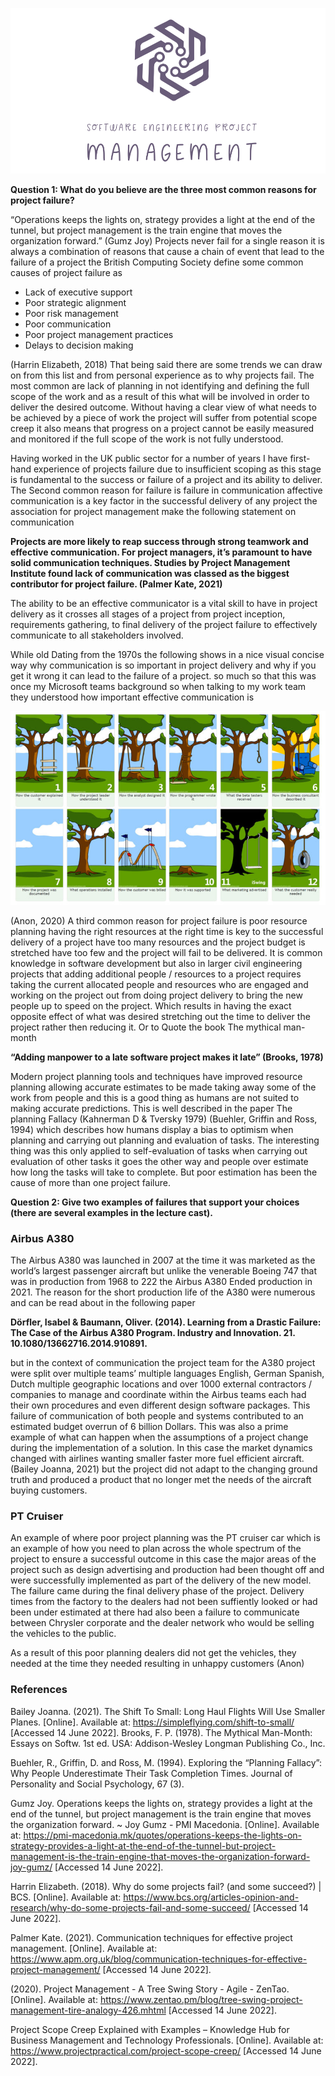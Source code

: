 ![Logo](Images/Logo.png)

**Question 1: What do you believe are the three most common reasons for project failure?**

“Operations keeps the lights on, strategy provides a light at the end of the tunnel, but project management is the train engine that moves the organization forward.” (Gumz Joy) Projects never fail for a single reason it is always a combination of reasons that cause a chain of event that lead to the failure of a project the British Computing Society define some common causes of project failure as

- Lack of executive support
- Poor strategic alignment
- Poor risk management
- Poor communication
- Poor project management practices
- Delays to decision making

(Harrin Elizabeth, 2018)
That being said there are some trends we can draw on from this list and from personal experience as to why projects fail. The most common are lack of planning in not identifying and defining the full scope of the work and as a result of this what will be involved in order to deliver the desired outcome. Without having a clear view of what needs to be achieved by a piece of work the project will suffer from potential scope creep it also means that progress on a project cannot be easily measured and monitored if the full scope of the work is not fully understood.

Having worked in the UK public sector for a number of years I have first-hand experience of projects failure due to insufficient scoping as this stage is fundamental to the success or failure of a project and its ability to deliver. The Second common reason for failure is failure in communication affective communication is a key factor in the successful delivery of any project the association for project management make the following statement on communication

**Projects are more likely to reap success through strong teamwork and effective communication. For project managers, it’s paramount to have solid communication techniques. Studies by Project Management Institute found lack of communication was classed as the biggest contributor for project failure. (Palmer Kate, 2021)**

The ability to be an effective communicator is a vital skill to have in project delivery as it crosses all stages of a project from project inception, requirements gathering, to final delivery of the project failure to effectively communicate to all stakeholders involved.    

While old Dating from the 1970s the following shows in a nice visual concise way why communication is so important in project delivery and why if you get it wrong it can lead to the failure of a project. so much so that this was once my Microsoft teams background so when talking to my work team they understood how important effective communication is  

![Logo](Images/Tree.png)

(Anon, 2020) A third common reason for project failure is poor resource planning having the right resources at the right time is key to the successful delivery of a project have too many resources and the project budget is stretched have too few and the project will fail to be delivered. It is common knowledge in software development but also in larger civil engineering projects that adding additional people / resources to a project requires taking the current allocated people and resources who are engaged and working on the project out from doing project delivery to bring the new people up to speed on the project. Which results in having the exact opposite effect of what was desired stretching out the time to deliver the project rather then reducing it. Or to Quote the book The mythical man-month 

 **“Adding manpower to a late software project makes it late” (Brooks, 1978)**
 
 Modern project planning tools and techniques have improved resource planning allowing accurate estimates to be made taking away some of the work from people and this is a good thing as humans are not suited to making accurate predictions. This is well described in the paper The planning Fallacy (Kahnerman D & Tversky 1979) (Buehler, Griffin and Ross, 1994) which describes how humans display a bias to optimism when planning and carrying out planning and evaluation of tasks. The interesting thing was this only applied to self-evaluation of tasks when carrying out evaluation of other tasks it goes the other way and people over estimate how long the tasks will take to complete. But poor estimation has been the cause of more than one project failure.
 
 **Question 2: Give two examples of failures that support your choices (there are several examples in the lecture cast).**
 
### Airbus A380

The Airbus A380 was launched in 2007 at the time it was marketed as the world’s largest passenger aircraft but unlike the venerable Boeing 747 that was in production from 1968 to 222 the Airbus A380 Ended production in 2021. The reason for the short production life of the A380 were numerous and can be read about in the following paper

**Dörfler, Isabel & Baumann, Oliver. (2014). Learning from a Drastic Failure: The Case of the Airbus A380 Program. Industry and Innovation. 21. 10.1080/13662716.2014.910891.**

but in the context of communication the project team for the A380 project were split over multiple teams’ multiple languages English, German Spanish, Dutch multiple geographic locations and over 1000 external contractors / companies to manage and coordinate within the Airbus teams each had their own procedures and even different design software packages. This failure of communication of both people and systems contributed to an estimated budget overrun of 6 billion Dollars. This was also a prime example of what can happen when the assumptions of a project change during the implementation of a solution. In this case the market dynamics changed with airlines wanting smaller faster more fuel efficient aircraft.(Bailey Joanna, 2021)  but the project did not adapt to the changing ground truth and produced a product that no longer met the needs of the aircraft buying customers.

### PT Cruiser

An example of where poor project planning was the PT cruiser car which is an example of how you need to plan across the whole spectrum of the project to ensure a successful outcome in this case the major areas of the project such as design advertising and production had been thought off and were successfully implemented as part of the delivery of the new model. The failure came during the final delivery phase of the project. Delivery times from the factory to the dealers had not been suffiently looked or had been under estimated at there had also been a failure to communicate between Chrysler corporate and the dealer network who would be selling the vehicles to the public.

As a result of this poor planning dealers did not get the vehicles, they needed at the time they needed resulting in unhappy customers (Anon)

### References

Bailey Joanna. (2021). The Shift To Small: Long Haul Flights Will Use Smaller Planes. [Online]. Available at: https://simpleflying.com/shift-to-small/ [Accessed 14 June 2022].
Brooks, F. P. (1978). The  Mythical Man-Month: Essays on Softw. 1st ed. USA: Addison-Wesley Longman Publishing Co., Inc.

Buehler, R., Griffin, D. and Ross, M. (1994). Exploring the “Planning Fallacy”: Why People Underestimate Their Task Completion Times. Journal of Personality and Social Psychology, 67 (3).

Gumz Joy. Operations keeps the lights on, strategy provides a light at the end of the tunnel, but project management is the train engine that moves the organization forward. ~ Joy Gumz - PMI Macedonia. [Online]. Available at: https://pmi-macedonia.mk/quotes/operations-keeps-the-lights-on-strategy-provides-a-light-at-the-end-of-the-tunnel-but-project-management-is-the-train-engine-that-moves-the-organization-forward-joy-gumz/ [Accessed 14 June 2022].

Harrin Elizabeth. (2018). Why do some projects fail? (and some succeed?) | BCS. [Online]. Available at: https://www.bcs.org/articles-opinion-and-research/why-do-some-projects-fail-and-some-succeed/ [Accessed 14 June 2022].

Palmer Kate. (2021). Communication techniques for effective project management. [Online]. Available at: https://www.apm.org.uk/blog/communication-techniques-for-effective-project-management/ [Accessed 14 June 2022].

(2020). Project Management - A Tree Swing Story - Agile - ZenTao. [Online]. Available at: https://www.zentao.pm/blog/tree-swing-project-management-tire-analogy-426.mhtml [Accessed 14 June 2022].

Project Scope Creep Explained with Examples – Knowledge Hub for Business Management and Technology Professionals. [Online]. Available at: https://www.projectpractical.com/project-scope-creep/ [Accessed 14 June 2022].
 


